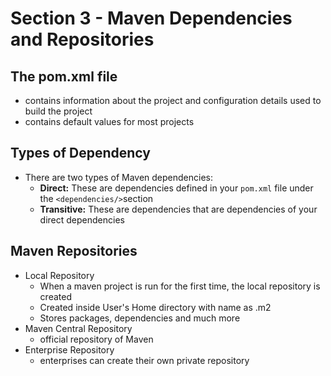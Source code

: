 # Section 3 - Maven Dependencies and Repositories

## The pom.xml file

- contains information about the project and configuration details used to build the project
- contains default values for most projects

## Types of Dependency

- There are two types of Maven dependencies:
	- **Direct:** These are dependencies defined in your `pom.xml` file under the `<dependencies/>`section
	- **Transitive:** These are dependencies that are dependencies of your direct dependencies

## Maven Repositories

- Local Repository
	- When a maven project is run for the first time, the local repository is created
	- Created inside User's Home directory with name as .m2
	- Stores packages, dependencies and much more
- Maven Central Repository
	- official repository of Maven
- Enterprise Repository
	- enterprises can create their own private repository


